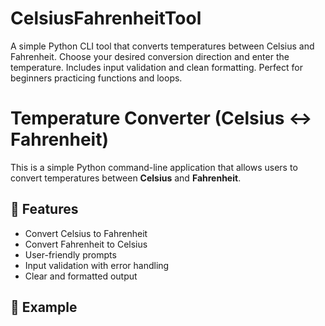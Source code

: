 # CelsiusFahrenheitTool
A simple Python CLI tool that converts temperatures between Celsius and Fahrenheit. Choose your desired conversion direction and enter the temperature. Includes input validation and clean formatting. Perfect for beginners practicing functions and loops.
# Temperature Converter (Celsius ↔ Fahrenheit)

This is a simple Python command-line application that allows users to convert temperatures between **Celsius** and **Fahrenheit**.

## 🔧 Features
- Convert Celsius to Fahrenheit
- Convert Fahrenheit to Celsius
- User-friendly prompts
- Input validation with error handling
- Clear and formatted output

## 🧪 Example
